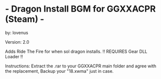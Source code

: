 # - Dragon Install BGM for GGXXACPR (Steam) -
by: lovenus

Version: 2.0

Adds Ride The Fire for when sol dragon installs.
!! REQUIRES Gear DLL Loader !!

Instructions:
Extract the .rar to your GGXXACPR main folder 
and agree with the replacement, Backup your "18.xwma" just in case.
